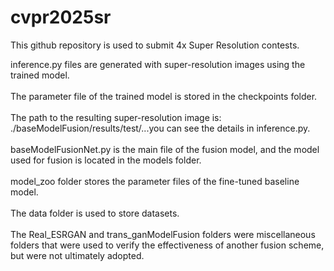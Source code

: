 # cvpr2025sr
This github repository is used to submit 4x Super Resolution contests.

inference.py files are generated with super-resolution images using the trained model.<br>
<br>
The parameter file of the trained model is stored in the checkpoints folder.<br>
<br>
The path to the resulting super-resolution image is: ./baseModelFusion/results/test/...you can see the details in inference.py.<br>
<br>
baseModelFusionNet.py is the main file of the fusion model, and the model used for fusion is located in the models folder.<br>
<br>
model_zoo folder stores the parameter files of the fine-tuned baseline model.<br>
<br>
The data folder is used to store datasets.
<br>
<br>
The Real_ESRGAN and trans_ganModelFusion folders were miscellaneous folders that were used to verify the effectiveness of another fusion scheme, but were not ultimately adopted.<br>
<br>
